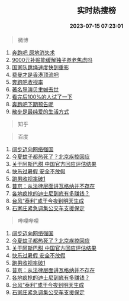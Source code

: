 <div align="center"><h2>实时热搜榜</h2><h4>2023-07-15 07:23:01</h4></div>

> 微博  

1. [奔跑吧 原地消失术](https://s.weibo.com/weibo?q=%E5%A5%94%E8%B7%91%E5%90%A7%20%E5%8E%9F%E5%9C%B0%E6%B6%88%E5%A4%B1%E6%9C%AF&t=31&band_rank=1&Refer=top)<br />
2. [9000元补贴能缓解独子养老焦虑吗](https://s.weibo.com/weibo?q=%239000%E5%85%83%E8%A1%A5%E8%B4%B4%E8%83%BD%E7%BC%93%E8%A7%A3%E7%8B%AC%E5%AD%90%E5%85%BB%E8%80%81%E7%84%A6%E8%99%91%E5%90%97%23&t=31&band_rank=2&Refer=top)<br />
3. [国家队跳绳速度快到重影](https://s.weibo.com/weibo?q=%23%E5%9B%BD%E5%AE%B6%E9%98%9F%E8%B7%B3%E7%BB%B3%E9%80%9F%E5%BA%A6%E5%BF%AB%E5%88%B0%E9%87%8D%E5%BD%B1%23&t=31&band_rank=3&Refer=top)<br />
4. [费曼才是香港顶流吧](https://s.weibo.com/weibo?q=%23%E8%B4%B9%E6%9B%BC%E6%89%8D%E6%98%AF%E9%A6%99%E6%B8%AF%E9%A1%B6%E6%B5%81%E5%90%A7%23&t=31&band_rank=4&Refer=top)<br />
5. [奔跑吧收视率](https://s.weibo.com/weibo?q=%E5%A5%94%E8%B7%91%E5%90%A7%E6%94%B6%E8%A7%86%E7%8E%87&t=31&band_rank=5&Refer=top)<br />
6. [著名导演贝聿娍去世](https://s.weibo.com/weibo?q=%23%E8%91%97%E5%90%8D%E5%AF%BC%E6%BC%94%E8%B4%9D%E8%81%BF%E5%A8%8D%E5%8E%BB%E4%B8%96%23&t=31&band_rank=6&Refer=top)<br />
7. [看完后100%的人试了一下](https://s.weibo.com/weibo?q=%23%E7%9C%8B%E5%AE%8C%E5%90%8E100%25%E7%9A%84%E4%BA%BA%E8%AF%95%E4%BA%86%E4%B8%80%E4%B8%8B%23&t=31&band_rank=7&Refer=top)<br />
8. [奔跑吧下期预告呢](https://s.weibo.com/weibo?q=%23%E5%A5%94%E8%B7%91%E5%90%A7%E4%B8%8B%E6%9C%9F%E9%A2%84%E5%91%8A%E5%91%A2%23&t=31&band_rank=8&Refer=top)<br />
9. [散步是最纯爱的生活方式](https://s.weibo.com/weibo?q=%E6%95%A3%E6%AD%A5%E6%98%AF%E6%9C%80%E7%BA%AF%E7%88%B1%E7%9A%84%E7%94%9F%E6%B4%BB%E6%96%B9%E5%BC%8F&t=31&band_rank=9&Refer=top)<br />

> 知乎  


> 百度  

1. [阔步迈向网络强国](https://www.baidu.com/s?wd=%E9%98%94%E6%AD%A5%E8%BF%88%E5%90%91%E7%BD%91%E7%BB%9C%E5%BC%BA%E5%9B%BD&sa=fyb_news&rsv_dl=fyb_news)<br />
2. [今夏蚊子都热死了？北京疾控回应](https://www.baidu.com/s?wd=%E4%BB%8A%E5%A4%8F%E8%9A%8A%E5%AD%90%E9%83%BD%E7%83%AD%E6%AD%BB%E4%BA%86%EF%BC%9F%E5%8C%97%E4%BA%AC%E7%96%BE%E6%8E%A7%E5%9B%9E%E5%BA%94&sa=fyb_news&rsv_dl=fyb_news)<br />
3. [关于阿斯巴甜 中国官方回应评估结果](https://www.baidu.com/s?wd=%E5%85%B3%E4%BA%8E%E9%98%BF%E6%96%AF%E5%B7%B4%E7%94%9C+%E4%B8%AD%E5%9B%BD%E5%AE%98%E6%96%B9%E5%9B%9E%E5%BA%94%E8%AF%84%E4%BC%B0%E7%BB%93%E6%9E%9C&sa=fyb_news&rsv_dl=fyb_news)<br />
4. [快乐过暑假 安全不放假](https://www.baidu.com/s?wd=%E5%BF%AB%E4%B9%90%E8%BF%87%E6%9A%91%E5%81%87+%E5%AE%89%E5%85%A8%E4%B8%8D%E6%94%BE%E5%81%87&sa=fyb_news&rsv_dl=fyb_news)<br />
5. [跑男收视率破1](https://www.baidu.com/s?wd=%E8%B7%91%E7%94%B7%E6%94%B6%E8%A7%86%E7%8E%87%E7%A0%B41&sa=fyb_news&rsv_dl=fyb_news)<br />
6. [普京：从法律层面讲瓦格纳并不存在](https://www.baidu.com/s?wd=%E6%99%AE%E4%BA%AC%EF%BC%9A%E4%BB%8E%E6%B3%95%E5%BE%8B%E5%B1%82%E9%9D%A2%E8%AE%B2%E7%93%A6%E6%A0%BC%E7%BA%B3%E5%B9%B6%E4%B8%8D%E5%AD%98%E5%9C%A8&sa=fyb_news&rsv_dl=fyb_news)<br />
7. [各地疯抢的迪士尼到底有多赚钱？](https://www.baidu.com/s?wd=%E5%90%84%E5%9C%B0%E7%96%AF%E6%8A%A2%E7%9A%84%E8%BF%AA%E5%A3%AB%E5%B0%BC%E5%88%B0%E5%BA%95%E6%9C%89%E5%A4%9A%E8%B5%9A%E9%92%B1%EF%BC%9F&sa=fyb_news&rsv_dl=fyb_news)<br />
8. [台风“泰利”或于今夜到明天生成](https://www.baidu.com/s?wd=%E5%8F%B0%E9%A3%8E%E2%80%9C%E6%B3%B0%E5%88%A9%E2%80%9D%E6%88%96%E4%BA%8E%E4%BB%8A%E5%A4%9C%E5%88%B0%E6%98%8E%E5%A4%A9%E7%94%9F%E6%88%90&sa=fyb_news&rsv_dl=fyb_news)<br />
9. [石家庄紧急调集公交车支援保定](https://www.baidu.com/s?wd=%E7%9F%B3%E5%AE%B6%E5%BA%84%E7%B4%A7%E6%80%A5%E8%B0%83%E9%9B%86%E5%85%AC%E4%BA%A4%E8%BD%A6%E6%94%AF%E6%8F%B4%E4%BF%9D%E5%AE%9A&sa=fyb_news&rsv_dl=fyb_news)<br />

> 哔哩哔哩  

1. [阔步迈向网络强国](https://www.baidu.com/s?wd=%E9%98%94%E6%AD%A5%E8%BF%88%E5%90%91%E7%BD%91%E7%BB%9C%E5%BC%BA%E5%9B%BD&sa=fyb_news&rsv_dl=fyb_news)<br />
2. [今夏蚊子都热死了？北京疾控回应](https://www.baidu.com/s?wd=%E4%BB%8A%E5%A4%8F%E8%9A%8A%E5%AD%90%E9%83%BD%E7%83%AD%E6%AD%BB%E4%BA%86%EF%BC%9F%E5%8C%97%E4%BA%AC%E7%96%BE%E6%8E%A7%E5%9B%9E%E5%BA%94&sa=fyb_news&rsv_dl=fyb_news)<br />
3. [关于阿斯巴甜 中国官方回应评估结果](https://www.baidu.com/s?wd=%E5%85%B3%E4%BA%8E%E9%98%BF%E6%96%AF%E5%B7%B4%E7%94%9C+%E4%B8%AD%E5%9B%BD%E5%AE%98%E6%96%B9%E5%9B%9E%E5%BA%94%E8%AF%84%E4%BC%B0%E7%BB%93%E6%9E%9C&sa=fyb_news&rsv_dl=fyb_news)<br />
4. [快乐过暑假 安全不放假](https://www.baidu.com/s?wd=%E5%BF%AB%E4%B9%90%E8%BF%87%E6%9A%91%E5%81%87+%E5%AE%89%E5%85%A8%E4%B8%8D%E6%94%BE%E5%81%87&sa=fyb_news&rsv_dl=fyb_news)<br />
5. [跑男收视率破1](https://www.baidu.com/s?wd=%E8%B7%91%E7%94%B7%E6%94%B6%E8%A7%86%E7%8E%87%E7%A0%B41&sa=fyb_news&rsv_dl=fyb_news)<br />
6. [普京：从法律层面讲瓦格纳并不存在](https://www.baidu.com/s?wd=%E6%99%AE%E4%BA%AC%EF%BC%9A%E4%BB%8E%E6%B3%95%E5%BE%8B%E5%B1%82%E9%9D%A2%E8%AE%B2%E7%93%A6%E6%A0%BC%E7%BA%B3%E5%B9%B6%E4%B8%8D%E5%AD%98%E5%9C%A8&sa=fyb_news&rsv_dl=fyb_news)<br />
7. [各地疯抢的迪士尼到底有多赚钱？](https://www.baidu.com/s?wd=%E5%90%84%E5%9C%B0%E7%96%AF%E6%8A%A2%E7%9A%84%E8%BF%AA%E5%A3%AB%E5%B0%BC%E5%88%B0%E5%BA%95%E6%9C%89%E5%A4%9A%E8%B5%9A%E9%92%B1%EF%BC%9F&sa=fyb_news&rsv_dl=fyb_news)<br />
8. [台风“泰利”或于今夜到明天生成](https://www.baidu.com/s?wd=%E5%8F%B0%E9%A3%8E%E2%80%9C%E6%B3%B0%E5%88%A9%E2%80%9D%E6%88%96%E4%BA%8E%E4%BB%8A%E5%A4%9C%E5%88%B0%E6%98%8E%E5%A4%A9%E7%94%9F%E6%88%90&sa=fyb_news&rsv_dl=fyb_news)<br />
9. [石家庄紧急调集公交车支援保定](https://www.baidu.com/s?wd=%E7%9F%B3%E5%AE%B6%E5%BA%84%E7%B4%A7%E6%80%A5%E8%B0%83%E9%9B%86%E5%85%AC%E4%BA%A4%E8%BD%A6%E6%94%AF%E6%8F%B4%E4%BF%9D%E5%AE%9A&sa=fyb_news&rsv_dl=fyb_news)<br />
